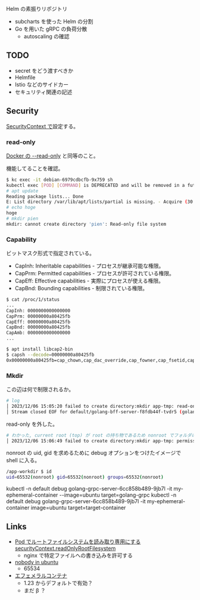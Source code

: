 Helm の素振りリポジトリ

- subcharts を使った Helm の分割
- Go を用いた gRPC の負荷分散
  - autoscaling の確認

## TODO

- secret をどう渡すべきか
- Helmfile
- Istio などのサイドカー
- セキュリティ関連の記述

## Security

[SecurityContext で](https://kubernetes.io/ja/docs/tasks/configure-pod-container/security-context/)設定する。

### read-only

[Docker の --read-only](https://docs.docker.jp/engine/reference/commandline/run.html#id25) と同等のこと。

機能してることを確認。

``` sh
$ kc exec -it debian-6979cdbcfb-9x759 sh
kubectl exec [POD] [COMMAND] is DEPRECATED and will be removed in a future version. Use kubectl exec [POD] -- [COMMAND] instead.
# apt update
Reading package lists... Done
E: List directory /var/lib/apt/lists/partial is missing. - Acquire (30: Read-only file system)
# echo hoge
hoge
# mkdir pien
mkdir: cannot create directory 'pien': Read-only file system
```

### Capability

ビットマスク形式で指定されている。

- CapInh: Inheritable capabilities - プロセスが継承可能な権限。
- CapPrm: Permitted capabilities - プロセスが許可されている権限。
- CapEff: Effective capabilities - 実際にプロセスが使える権限。
- CapBnd: Bounding capabilities - 制限されている権限。

``` sh
$ cat /proc/1/status
...
CapInh: 0000000000000000
CapPrm: 00000000a80425fb
CapEff: 00000000a80425fb
CapBnd: 00000000a80425fb
CapAmb: 0000000000000000
...

$ apt install libcap2-bin
$ capsh --decode=00000000a80425fb
0x00000000a80425fb=cap_chown,cap_dac_override,cap_fowner,cap_fsetid,cap_kill,cap_setgid,cap_setuid,cap_setpcap,cap_net_bind_service,cap_net_raw,cap_sys_chroot,cap_mknod,cap_audit_write,cap_setfcap
```

### Mkdir

この辺は何で制限されるか。

``` sh
# log
│ 2023/12/06 15:05:20 failed to create directory:mkdir app-tmp: read-only file system                               │
│ Stream closed EOF for default/golang-bff-server-f8fdb44f-tvdr5 (golang-bff)
```

read-only を外した。

``` sh
# わかった, current root (top) が root の持ち物であるため nonroot でフォルダの作成に失敗している。
│ 2023/12/06 15:06:49 failed to create directory:mkdir app-tmp: permission denied                                   │
```

nonroot の uid, gid を求めるために debug オプションをつけたイメージで shell に入る。

``` sh
/app-workdir $ id
uid=65532(nonroot) gid=65532(nonroot) groups=65532(nonroot)
```

kubectl -n default debug golang-grpc-server-6cc858b489-9jb7l -it my-ephemeral-container --image=ubuntu target=golang-grpc
kubectl -n default debug golang-grpc-server-6cc858b489-9jb7l -it my-ephemeral-container image=ubuntu target=target-container

## Links

- [Pod でルートファイルシステムを読み取り専用にする securityContext.readOnlyRootFilesystem](https://kakakakakku.hatenablog.com/entry/2022/04/19/104313)
  - nginx で特定ファイルへの書き込みを許可する
- [nobody in ubuntu](https://wiki.ubuntu.com/nobody)
  - 65534
- [エフェメラルコンテナ](https://kubernetes.io/ja/docs/concepts/workloads/pods/ephemeral-containers/)
  - 1.23 からデフォルトで有効？
  - まだ β ？

